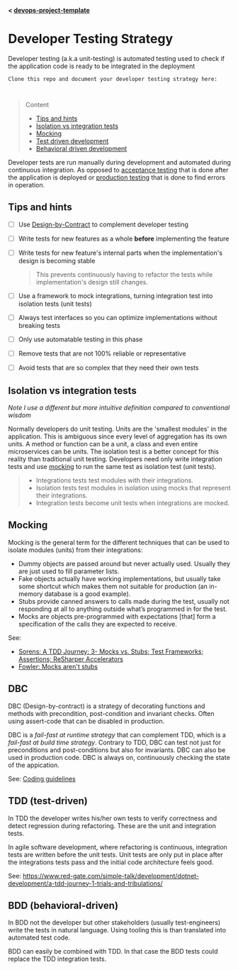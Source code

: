 **< [devops-project-template](../README.md)**

# Developer Testing Strategy

Developer testing (a.k.a unit-testing) is automated testing used to check if the application code is ready to be integrated in the deployment


```
Clone this repo and document your developer testing strategy here:



```
> Content
> - [Tips and hints](#tips-and-hints)
> - [Isolation vs integration tests](#isolation-vs-integration-tests)
> - [Mocking](#mocking)
> - [Test driven development](#tdd-test-driven)
> - [Behavioral driven development](#bdd-behavioral-driven)

Developer tests are run manually during development and automated during continuous integration.
As opposed to [acceptance testing](acceptance-testing-strategy.md) that is done after the application is deployed
or [production testing](production-testing-strategy.md) that is done to find errors in operation.  

## Tips and hints

- [ ] Use [Design-by-Contract](coding-guidelines.md#design-by-contract) to complement developer testing


- [ ] Write tests for new features as a whole **before** implementing the feature


- [ ] Write tests for new feature's internal parts when the implementation's design is becoming stable 

   > This prevents continuously having to refactor the tests while implementation's design still changes.

- [ ] Use a framework to mock integrations, turning integration test into isolation tests (unit tests)


- [ ] Always test interfaces so you can optimize implementations without breaking tests


- [ ] Only use automatable testing in this phase


- [ ] Remove tests that are not 100% reliable or representative


- [ ] Avoid tests that are so complex that they need their own tests


## Isolation vs integration tests

*Note I use a different but more intuitive definition compared to conventional wisdom*

Normally developers do unit testing. 
Units are the 'smallest modules' in the application.
This is ambiguous since every level of aggregation has its own units.
A method or function can be a unit, a class and even entire microservices can be units.
The isolation test is a better concept for this reality than traditional unit testing. 
Developers need only write integration tests and use [mocking](#mocking) to run the same test as isolation test (unit tests).

> - Integrations tests test modules with their integrations.
> - Isolation tests test modules in isolation using mocks that represent their integrations.
> - Integration tests become unit tests when integrations are mocked.

## Mocking

Mocking is the general term for the different techniques that can be used to isolate modules (units) from their integrations:
- Dummy objects are passed around but never actually used. Usually they are just used to fill parameter lists.
- Fake objects actually have working implementations, but usually take some shortcut which makes them not suitable for production (an in-memory database is a good example).
- Stubs provide canned answers to calls made during the test, usually not responding at all to anything outside what’s programmed in for the test.
- Mocks are objects pre-programmed with expectations [that] form a specification of the calls they are expected to receive.

See:
- [Sorens: A TDD Journey: 3- Mocks vs. Stubs; Test Frameworks; Assertions; ReSharper Accelerators](https://www.red-gate.com/simple-talk/development/dotnet-development/a-tdd-journey-3-mocks-vs-stubs-test-frameworks-assertions-resharper-accelerators/)
- [Fowler: Mocks aren't stubs](https://martinfowler.com/articles/mocksArentStubs.html#TheDifferenceBetweenMocksAndStubs)

## DBC

DBC (Design-by-contract) is a strategy of decorating functions and methods with precondition, post-condition and invariant checks.
Often using assert-code that can be disabled in production.

DBC is a *fail-fast at runtime strategy* that can complement TDD, which is a *fail-fast at build time strategy*.
Contrary to TDD, DBC can test not just for preconditions and post-conditions but also for invariants. DBC can also be used in production code. DBC is always on, continuously checking the state of the appication.

See: [Coding guidelines](coding-guidelines.md#design-by-contract)

## TDD (test-driven)

In TDD the developer writes his/her own tests to verify correctness and detect regression during refactoring.
These are the unit and integration tests.

In agile software development, where refactoring is continuous, integration tests are written before the unit tests.
Unit tests are only put in place after the integrations tests pass and the initial code architecture feels good.

See: https://www.red-gate.com/simple-talk/development/dotnet-development/a-tdd-journey-1-trials-and-tribulations/

## BDD (behavioral-driven)
 
In BDD not the developer but other stakeholders (usually test-engineers) write the tests in natural language.
Using tooling this is than translated into automated test code.

BDD can easily be combined with TDD. In that case the BDD tests could replace the TDD integration tests. 


